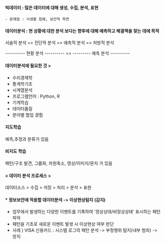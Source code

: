 #### 빅데이터 : 많은 데이터에 대해 생성, 수집, 분석, 표현
    - 문제점 : 사생활 침해, 보안적 측면

#### 데이터분석 : 현 상황에 대한 **분석** 보다는 향후에 대해 **예측**하고 **해결책**을 찾는 데에 목적

서술적 분석 => 진단적 분석 => 예측적 분석 => 처방적 분석

---------- 현황 분석 ---------- => --------- 예측 분석 ----------






#### 데이터분석에 필요한 것 >
- 수리경제학
- 통계학기초
- 시계열분석
- 프로그램언어 : Python, R
- 기계학습
- 데이터품질
- 분야별 협업 경험

#### 지도학습
예측,추정과 분류가 있음
#### 비지도 학습
패턴/구조 발견, 그룹화, 차원축소, 영상/이미지/문자 가 있음


#### < 데이터 분석 프로세스 >
데이터소스 > 수집 > 저장 > 처리 > 분석 > 표현

#### * 정보보안에 적용할 데이터분석 -> 이상현상탐지 (감지)
 - 업무에서 발생하는 다양한 이벤트를 기록하여 '정상상태/비정상상태' 표시하는 패턴 파악
 - 패턴을 기초로 새로운 이벤트 발생 시 이상현상 여부 판단
 - 
    사례 ) VISA 신용카드 : 시스템 로그의 패턴 분석 -> 부정행위 탐지(내부 범죄) -> 방지
